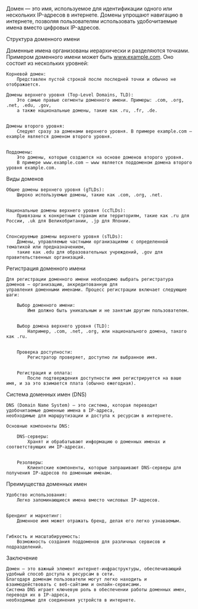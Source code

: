 
Домен — это имя, используемое для идентификации одного или нескольких IP-адресов в интернете.
Домены упрощают навигацию в интернете, позволяя пользователям использовать удобочитаемые имена вместо цифровых IP-адресов.


Структура доменного имени

Доменные имена организованы иерархически и разделяются точками.
Примером доменного имени может быть www.example.com. Оно состоит из нескольких уровней:

    Корневой домен:
        Представлен пустой строкой после последней точки и обычно не отображается.

    Домены верхнего уровня (Top-Level Domains, TLD):
        Это самые правые сегменты доменного имени. Примеры: .com, .org, .net, .edu, .gov,
        а также национальные домены, такие как .ru, .fr, .de.


    Домены второго уровня:
        Следуют сразу за доменами верхнего уровня. В примере example.com — example является доменом второго уровня.


    Поддомены:
        Это домены, которые создаются на основе доменов второго уровня.
        В примере www.example.com — www является поддоменом домена второго уровня example.com.


Виды доменов

    Общие домены верхнего уровня (gTLDs):
        Широко используемые домены, такие как .com, .org, .net.


    Национальные домены верхнего уровня (ccTLDs):
        Привязаны к конкретным странам или территориям, такие как .ru для России, .uk для Великобритании, .jp для Японии.


    Спонсируемые домены верхнего уровня (sTLDs):
        Домены, управляемые частными организациями с определенной тематикой или предназначением,
        такие как .edu для образовательных учреждений, .gov для правительственных организаций.


Регистрация доменного имени

    Для регистрации доменного имени необходимо выбрать регистратура доменов — организацию, аккредитованную для
    управления доменными именами. Процесс регистрации включает следующие шаги:

        Выбор доменного имени:
            Имя должно быть уникальным и не занятым другим пользователем.


        Выбор домена верхнего уровня (TLD):
            Например, .com, .net, .org, или национального домена, такого как .ru.


        Проверка доступности:
            Регистратор проверяет, доступно ли выбранное имя.


        Регистрация и оплата:
            После подтверждения доступности имя регистрируется на ваше имя, и за это взимается плата (обычно ежегодная).


Система доменных имен (DNS)

    DNS (Domain Name System) — это система, которая переводит удобочитаемые доменные имена в IP-адреса,
    необходимые для маршрутизации и доступа к ресурсам в интернете.

    Основные компоненты DNS:

        DNS-серверы:
            Хранят и обрабатывают информацию о доменных именах и соответствующих им IP-адресах.


        Резолверы:
            Клиентские компоненты, которые запрашивают DNS-серверы для получения IP-адресов по доменным именам.



Преимущества доменных имен

    Удобство использования:
        Легко запоминающиеся имена вместо числовых IP-адресов.


    Брендинг и маркетинг:
        Доменное имя может отражать бренд, делая его легко узнаваемым.


    Гибкость и масштабируемость:
        Возможность создания поддоменов для различных сервисов и подразделений.



Заключение

    Домен — это важный элемент интернет-инфраструктуры, обеспечивающий удобный способ доступа к ресурсам в сети.
    Благодаря доменам пользователи могут легко находить и взаимодействовать с веб-сайтами и онлайн-сервисами.
    Система DNS играет ключевую роль в обеспечении работы доменных имен, переводя их в IP-адреса,
    необходимые для соединения устройств в интернете.

